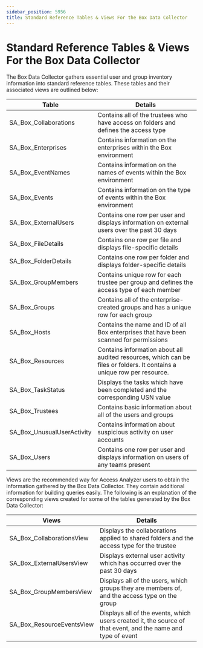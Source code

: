 ```yaml
---
sidebar_position: 5956
title: Standard Reference Tables & Views For the Box Data Collector
---
```


# Standard Reference Tables & Views For the Box Data Collector

The Box Data Collector gathers essential user and group inventory information into standard reference tables. These tables and their associated views are outlined below:

| Table | Details |
| --- | --- |
| SA\_Box\_Collaborations | Contains all of the trustees who have access on folders and defines the access type |
| SA\_Box\_Enterprises | Contains information on the enterprises within the Box environment |
| SA\_Box\_EventNames | Contains information on the names of events within the Box environment |
| SA\_Box\_Events | Contains information on the type of events within the Box environment |
| SA\_Box\_ExternalUsers | Contains one row per user and displays information on external users over the past 30 days |
| SA\_Box\_FileDetails | Contains one row per file and displays file-specific details |
| SA\_Box\_FolderDetails | Contains one row per folder and displays folder-specific details |
| SA\_Box\_GroupMembers | Contains unique row for each trustee per group and defines the access type of each member |
| SA\_Box\_Groups | Contains all of the enterprise-created groups and has a unique row for each group |
| SA\_Box\_Hosts | Contains the name and ID of all Box enterprises that have been scanned for permissions |
| SA\_Box\_Resources | Contains information about all audited resources, which can be files or folders. It contains a unique row per resource. |
| SA\_Box\_TaskStatus | Displays the tasks which have been completed and the corresponding USN value |
| SA\_Box\_Trustees | Contains basic information about all of the users and groups |
| SA\_Box\_UnusualUserActivity | Contains information about suspicious activity on user accounts |
| SA\_Box\_Users | Contains one row per user and displays information on users of any teams present |

Views are the recommended way for Access Analyzer users to obtain the information gathered by the Box Data Collector. They contain additional information for building queries easily. The following is an explanation of the corresponding views created for some of the tables generated by the Box Data Collector:

| Views | Details |
| --- | --- |
| SA\_Box\_CollaborationsView | Displays the collaborations applied to shared folders and the access type for the trustee |
| SA\_Box\_ExternalUsersView | Displays external user activity which has occurred over the past 30 days |
| SA\_Box\_GroupMembersView | Displays all of the users, which groups they are members of, and the access type on the group |
| SA\_Box\_ResourceEventsView | Displays all of the events, which users created it, the source of that event, and the name and type of event |